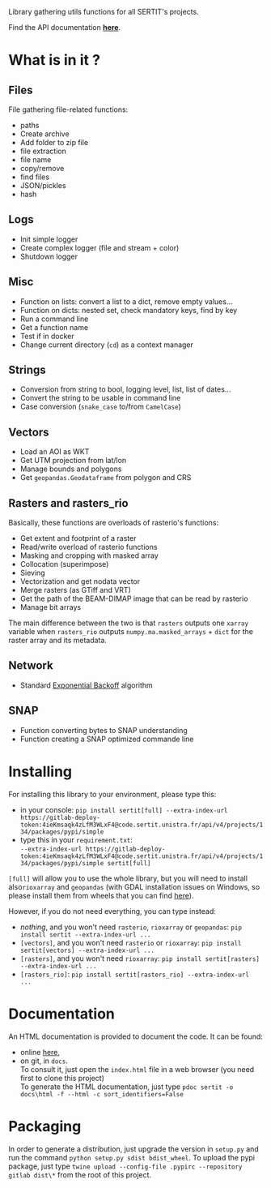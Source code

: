 Library gathering utils functions for all SERTIT's projects.

Find the API documentation [**here**](https://sertit.pages.sertit.unistra.fr/sertit-utils/).

# What is in it ?
## Files

File gathering file-related functions:

- paths
- Create archive
- Add folder to zip file
- file extraction
- file name
- copy/remove
- find files
- JSON/pickles
- hash

## Logs
- Init simple logger
- Create complex logger (file and stream + color)
- Shutdown logger

## Misc
- Function on lists: convert a list to a dict, remove empty values...
- Function on dicts: nested set, check mandatory keys, find by key
- Run a command line
- Get a function name
- Test if in docker
- Change current directory (`cd`) as a context manager

## Strings
- Conversion from string to bool, logging level, list, list of dates...
- Convert the string to be usable in command line
- Case conversion (`snake_case` to/from `CamelCase`) 

## Vectors
- Load an AOI as WKT
- Get UTM projection from lat/lon
- Manage bounds and polygons
- Get `geopandas.Geodataframe` from polygon and CRS

## Rasters and rasters_rio
Basically, these functions are overloads of rasterio's functions:

- Get extent and footprint of a raster
- Read/write overload of rasterio functions
- Masking and cropping with masked array
- Collocation (superimpose)
- Sieving
- Vectorization and get nodata vector
- Merge rasters (as GTiff and VRT)
- Get the path of the BEAM-DIMAP image that can be read by rasterio
- Manage bit arrays

The main difference between the two is that `rasters` outputs one `xarray` variable
when `rasters_rio` outputs `numpy.ma.masked_arrays` + `dict` for the raster array and its metadata.

## Network
- Standard [Exponential Backoff](https://en.wikipedia.org/wiki/Exponential_backoff) algorithm 

## SNAP
- Function converting bytes to SNAP understanding
- Function creating a SNAP optimized commande line

# Installing

For installing this library to your environment, please type this:

- in your console: `pip install sertit[full] --extra-index-url https://gitlab-deploy-token:4ieKmsaqk4zLfM3WLxF4@code.sertit.unistra.fr/api/v4/projects/134/packages/pypi/simple`
- type this in your `requirement.txt`:  
    `--extra-index-url https://gitlab-deploy-token:4ieKmsaqk4zLfM3WLxF4@code.sertit.unistra.fr/api/v4/projects/134/packages/pypi/simple sertit[full]`

`[full]` will allow you to use the whole library, but you will need to install also`rioxarray` and `geopandas` 
(with GDAL installation issues on Windows, so please install them from wheels that you can find [here](https://www.lfd.uci.edu/~gohlke/pythonlibs/#rasterio)). 

However, if you do not need everything, you can type instead:

- *nothing*, and you won't need `rasterio`, `rioxarray` or `geopandas`: `pip install sertit --extra-index-url ...`
- `[vectors]`, and you won't need `rasterio` or `rioxarray`: `pip install sertit[vectors] --extra-index-url ...`
- `[rasters]`, and you won't need `rioxarray`: `pip install sertit[rasters] --extra-index-url ...`
- `[rasters_rio]`: `pip install sertit[rasters_rio] --extra-index-url ...`

# Documentation

An HTML documentation is provided to document the code.
It can be found:

- online [here](https://sertit.pages.sertit.unistra.fr/sertit-utils/),
- on git, in `docs`.  
  To consult it, just open the `index.html` file in a web browser (you need first to clone this project)  
  To generate the HTML documentation, just type `pdoc sertit -o docs\html -f --html -c sort_identifiers=False`

# Packaging
In order to generate a distribution, just upgrade the version in `setup.py` and run the command `python setup.py sdist bdist_wheel`.
To upload the pypi package, just type `twine upload --config-file .pypirc --repository gitlab dist\*` from the root of this project.
